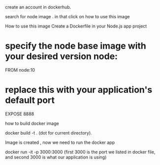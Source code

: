 create an account in dockerhub.

search for node image . in that click on how to use this image 

How to use this image
Create a Dockerfile in your Node.js app project

# specify the node base image with your desired version node:<version>
FROM node:10
# replace this with your application's default port
EXPOSE 8888


how to build docker image

docker build -t <name of image>  .   (dot for current directory).

Image is created , now we need to run the docker app

docker run -it -p 3000:3000  <image-name>  (first 3000 is the port we listed in docker file, and second 3000 is what our application is using) 
